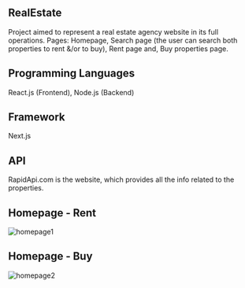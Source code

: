 ## RealEstate

Project aimed to represent a real estate agency website in its full operations.
Pages: Homepage, Search page (the user can search both properties to rent &/or to buy), Rent page and, Buy properties page.

## Programming Languages

React.js (Frontend), Node.js (Backend)

## Framework

Next.js

## API

RapidApi.com is the website, which provides all the info related  to the properties.

## Homepage - Rent
![homepage1](https://user-images.githubusercontent.com/91989821/152847016-098626c8-1621-443c-a804-0eef6adabc09.png)

## Homepage - Buy
![homepage2](https://user-images.githubusercontent.com/91989821/152847098-f4181770-e92c-4088-aed9-b8fb4f63afa1.png)
